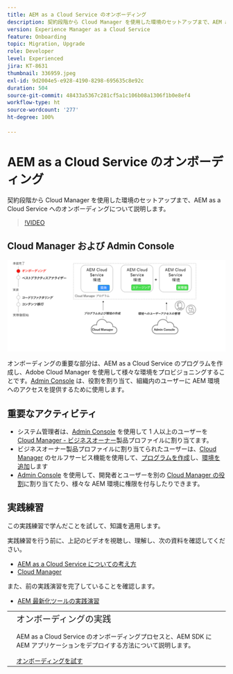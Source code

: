 ```yaml
---
title: AEM as a Cloud Service のオンボーディング
description: 契約段階から Cloud Manager を使用した環境のセットアップまで、AEM as a Cloud Service へのオンボーディングについて説明します。
version: Experience Manager as a Cloud Service
feature: Onboarding
topic: Migration, Upgrade
role: Developer
level: Experienced
jira: KT-8631
thumbnail: 336959.jpeg
exl-id: 9d2004e5-e928-4190-8298-695635c8e92c
duration: 504
source-git-commit: 48433a5367c281cf5a1c106b08a1306f1b0e8ef4
workflow-type: ht
source-wordcount: '277'
ht-degree: 100%

---
```


# AEM as a Cloud Service のオンボーディング

契約段階から Cloud Manager を使用した環境のセットアップまで、AEM as a Cloud Service へのオンボーディングについて説明します。

>[!VIDEO](https://video.tv.adobe.com/v/3431504?quality=12&learn=on&captions=jpn)

## Cloud Manager および Admin Console

![オンボーディングの全体図](assets/onboarding-diagram.png)

オンボーディングの重要な部分は、AEM as a Cloud Service のプログラムを作成し、Adobe Cloud Manager を使用して様々な環境をプロビジョニングすることです。[Admin Console](https://adminconsole.adobe.com/) は、役割を割り当て、組織内のユーザーに AEM 環境へのアクセスを提供するために使用します。

## 重要なアクティビティ

+ システム管理者は、[Admin Console](https://adminconsole.adobe.com/) を使用して 1 人以上のユーザーを [Cloud Manager - ビジネスオーナー](https://experienceleague.adobe.com/docs/experience-manager-cloud-manager/using/requirements/setting-up-users-and-roles.html?lang=ja)製品プロファイルに割り当てます。
+ ビジネスオーナー製品プロファイルに割り当てられたユーザーは、[Cloud Manager](https://experienceleague.adobe.com/docs/experience-manager-cloud-manager/using/introduction-to-cloud-manager.html?lang=ja) のセルフサービス機能を使用して、[プログラムを作成](https://experienceleague.adobe.com/docs/experience-manager-cloud-service/content/implementing/using-cloud-manager/programs/creating-production-programs.html?lang=ja)し、[環境を追加](https://experienceleague.adobe.com/docs/experience-manager-cloud-service/implementing/using-cloud-manager/manage-environments.html?lang=ja)します
+ [Admin Console](https://adminconsole.adobe.com/) を使用して、開発者とユーザーを別の [Cloud Manager の役割](https://experienceleague.adobe.com/docs/experience-manager-cloud-manager/using/requirements/setting-up-users-and-roles.html?lang=ja)に割り当てたり、様々な AEM 環境に権限を付与したりできます。

## 実践練習

この実践練習で学んだことを試して、知識を適用します。

実践練習を行う前に、上記のビデオを視聴し、理解し、次の資料を確認してください。

+ [AEM as a Cloud Service についての考え方](./introduction.md)
+ [Cloud Manager](./cloud-manager.md)

また、前の実践演習を完了していることを確認します。

+ [AEM 最新化ツールの実践演習](./aem-modernization-tools.md#hands-on-exercise)

<table style="border-width:0">
    <tr>
        <td style="width:150px">
            <a  rel="noreferrer"
                target="_blank"
                href="https://github.com/adobe/aem-cloud-engineering-video-series-exercises/tree/session3-onboarding#bootcamp---session-3-on-boarding"><img alt="実践演習 GitHub リポジトリ" src="./assets/github.png"/>
            </a>        
        </td>
        <td style="width:100%;margin-bottom:1rem;">
            <div style="font-size:1.25rem;font-weight:400;">オンボーディングの実践</div>
            <p style="margin:1rem 0">
                AEM as a Cloud Service のオンボーディングプロセスと、AEM SDK に AEM アプリケーションをデプロイする方法について説明します。
            </p>
            <a  rel="noreferrer"
                target="_blank"
                href="https://github.com/adobe/aem-cloud-engineering-video-series-exercises/tree/session3-onboarding#bootcamp---session-3-on-boarding" class="spectrum-Button spectrum-Button--primary spectrum-Button--sizeM">
 <span class="spectrum-Button-label has-no-wrap has-text-weight-bold">オンボーディングを試す</span>
 </a>
        </td>
    </tr>
</table>
